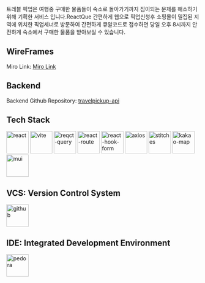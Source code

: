 트레블 픽업은 여행중 구매한 물품들이 숙소로 돌아가기까지 짐이되는 문제를 해소하기 위해 기획한 서비스 입니다.ReactQue
간편하게 웹으로 픽업신청후 쇼핑몰이 밀집된 지역에 위치한 픽업세너로 방문하여 간편하게 큐알코드로 접수하면 
당일 오후 8시까지 안전하게 숙소에서 구매한 물품을 받아보실 수 있습니다.

## WireFrames
Miro Link: [Miro Link](https://miro.com/welcomeonboard/c0lPMHQwY2poM204VXFSQ3ZLOUgxbTZRTVQyRW1WaGE1M0IxYVFBWURJZzZvdmRHSkZHZjM3c09UY1pSQ040UXwzNDU4NzY0NTUxMzI1NTk1NDUzfDI=?share_link_id=922024720079)

## Backend
Backend Github Repository: [travelpickup-api](https://github.com/hwanyeong-choi/travelpickup-api)

## Tech Stack
<img src="https://github.com/hwanyeong-choi/travelpickup-front/assets/47169718/3016db63-845f-44ca-b702-e1a487f5ec11" alt="react" width="58" height="58">
<img src="https://github.com/hwanyeong-choi/travelpickup-front/assets/47169718/4191dbc1-8b5b-46c9-bd84-36d937da269e" alt="vite" width="58" height="58">
<img src="https://github.com/hwanyeong-choi/travelpickup-front/assets/47169718/57c5e0a4-a5cc-4a66-a42a-3549133529a2" alt="reqct-query" width="58" height="58">
<img src="https://github.com/hwanyeong-choi/travelpickup-front/assets/47169718/4b133046-caf4-4e5c-ad82-dfa5f1d36298" alt="react-route" width="58" height="58">
<img src="https://github.com/hwanyeong-choi/travelpickup-front/assets/47169718/4b6206c5-2e8a-432b-96db-b96a8988c717" alt="react-hook-form" width="58" height="58">
<img src="https://github.com/hwanyeong-choi/travelpickup-front/assets/47169718/cd8da9f6-24ee-41a4-b16a-101ce020cb63" alt="axios" width="58" height="58">
<img src="https://github.com/hwanyeong-choi/travelpickup-front/assets/47169718/3f27b9f5-0041-46ff-953f-e485edceda6c" alt="stitches" width="58" height="58">
<img src="https://github.com/hwanyeong-choi/travelpickup-front/assets/47169718/9f327c27-6193-4e40-b781-e84c9b3b3712" alt="kakao-map" width="58" height="58">
<img src="https://github.com/hwanyeong-choi/travelpickup-front/assets/47169718/3a5fe0c7-9ac8-402f-8cfd-965f54e8e56d" alt="mui" width="58" height="58">

## VCS: Version Control System
<img src="https://github.com/hwanyeong-choi/travelpickup-api/assets/47169718/3163513f-78b6-4906-83ac-ac143cebd0a8" alt="github" width="58" height="58">

## IDE: Integrated Development Environment
<img src="https://github.com/hwanyeong-choi/travelpickup-front/assets/47169718/cb325136-dc31-4e91-96e6-4a9547d8fe22" alt="pedora" width="58" height="58">
